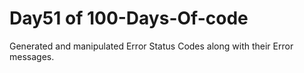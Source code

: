 # Day51 of 100-Days-Of-code
Generated and manipulated Error Status Codes along with their Error messages.
